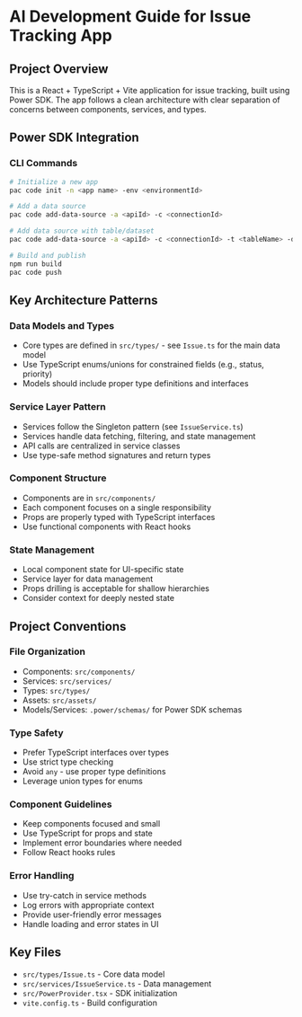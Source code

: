 # AI Development Guide for Issue Tracking App

## Project Overview
This is a React + TypeScript + Vite application for issue tracking, built using Power SDK. The app follows a clean architecture with clear separation of concerns between components, services, and types.

## Power SDK Integration

### CLI Commands
```bash
# Initialize a new app
pac code init -n <app name> -env <environmentId>

# Add a data source
pac code add-data-source -a <apiId> -c <connectionId>

# Add data source with table/dataset
pac code add-data-source -a <apiId> -c <connectionId> -t <tableName> -d <datasetName>

# Build and publish
npm run build
pac code push
```

## Key Architecture Patterns

### Data Models and Types
- Core types are defined in `src/types/` - see `Issue.ts` for the main data model
- Use TypeScript enums/unions for constrained fields (e.g., status, priority)
- Models should include proper type definitions and interfaces

### Service Layer Pattern 
- Services follow the Singleton pattern (see `IssueService.ts`)
- Services handle data fetching, filtering, and state management
- API calls are centralized in service classes
- Use type-safe method signatures and return types

### Component Structure
- Components are in `src/components/`
- Each component focuses on a single responsibility
- Props are properly typed with TypeScript interfaces
- Use functional components with React hooks

### State Management
- Local component state for UI-specific state
- Service layer for data management
- Props drilling is acceptable for shallow hierarchies
- Consider context for deeply nested state

## Project Conventions

### File Organization
- Components: `src/components/`
- Services: `src/services/`
- Types: `src/types/`
- Assets: `src/assets/`
- Models/Services: `.power/schemas/` for Power SDK schemas

### Type Safety
- Prefer TypeScript interfaces over types
- Use strict type checking
- Avoid `any` - use proper type definitions
- Leverage union types for enums

### Component Guidelines
- Keep components focused and small
- Use TypeScript for props and state
- Implement error boundaries where needed
- Follow React hooks rules

### Error Handling
- Use try-catch in service methods
- Log errors with appropriate context
- Provide user-friendly error messages
- Handle loading and error states in UI

## Key Files
- `src/types/Issue.ts` - Core data model
- `src/services/IssueService.ts` - Data management
- `src/PowerProvider.tsx` - SDK initialization
- `vite.config.ts` - Build configuration
